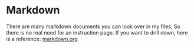 # Markdown

There are many markdown documents you can look over in my files, So there is no real need for an instruction page.
If you want to drill down, here is a reference: [markdown.org](https://www.markdownguide.org/basic-syntax/)